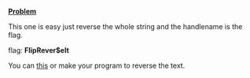 [**Problem**](https://ctflearn.com/challenge/157)

This one is easy just reverse the whole string and the handlename is the flag.

flag: **FlipRever$eIt**

You can [this](https://www.browserling.com/tools/text-reverse) or make your program to reverse the text.
